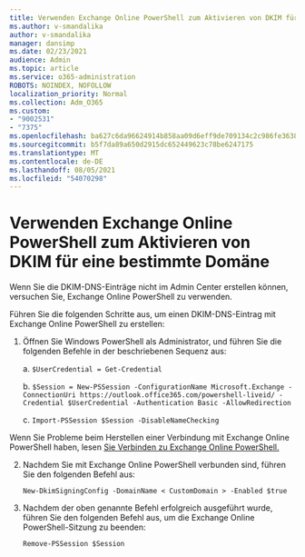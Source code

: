 ```yaml
---
title: Verwenden Exchange Online PowerShell zum Aktivieren von DKIM für eine bestimmte Domäne
ms.author: v-smandalika
author: v-smandalika
manager: dansimp
ms.date: 02/23/2021
audience: Admin
ms.topic: article
ms.service: o365-administration
ROBOTS: NOINDEX, NOFOLLOW
localization_priority: Normal
ms.collection: Adm_O365
ms.custom:
- "9002531"
- "7375"
ms.openlocfilehash: ba627c6da96624914b858aa09d6eff9de709134c2c986fe363845c5ab2b66434
ms.sourcegitcommit: b5f7da89a650d2915dc652449623c78be6247175
ms.translationtype: MT
ms.contentlocale: de-DE
ms.lasthandoff: 08/05/2021
ms.locfileid: "54070298"
---
```

# <a name="use-exchange-online-powershell-to-enable-dkim-for-a-specific-domain"></a>Verwenden Exchange Online PowerShell zum Aktivieren von DKIM für eine bestimmte Domäne

Wenn Sie die DKIM-DNS-Einträge nicht im Admin Center erstellen können, versuchen Sie, Exchange Online PowerShell zu verwenden. 

Führen Sie die folgenden Schritte aus, um einen DKIM-DNS-Eintrag mit Exchange Online PowerShell zu erstellen:

1. Öffnen Sie Windows PowerShell als Administrator, und führen Sie die folgenden Befehle in der beschriebenen Sequenz aus:

    a. `$UserCredential = Get-Credential`

    b. `$Session = New-PSSession -ConfigurationName Microsoft.Exchange -ConnectionUri https://outlook.office365.com/powershell-liveid/ -Credential $UserCredential -Authentication Basic -AllowRedirection`

    c. `Import-PSSession $Session -DisableNameChecking`
    
Wenn Sie Probleme beim Herstellen einer Verbindung mit Exchange Online PowerShell haben, lesen [Sie Verbinden zu Exchange Online PowerShell.](https://docs.microsoft.com/powershell/exchange/connect-to-exchange-online-powershell)

2. Nachdem Sie mit Exchange Online PowerShell verbunden sind, führen Sie den folgenden Befehl aus:

    `New-DkimSigningConfig -DomainName < CustomDomain > -Enabled $true`

3. Nachdem der oben genannte Befehl erfolgreich ausgeführt wurde, führen Sie den folgenden Befehl aus, um die Exchange Online PowerShell-Sitzung zu beenden:

    `Remove-PSSession $Session` 




